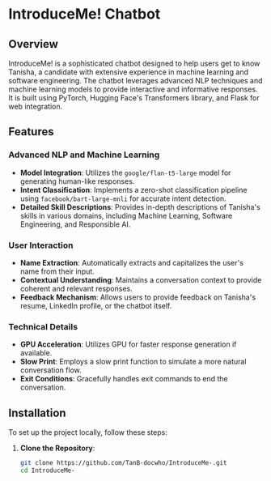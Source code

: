 # IntroduceMe! Chatbot

## Overview

IntroduceMe! is a sophisticated chatbot designed to help users get to know Tanisha, a candidate with extensive experience in machine learning and software engineering. The chatbot leverages advanced NLP techniques and machine learning models to provide interactive and informative responses. It is built using PyTorch, Hugging Face's Transformers library, and Flask for web integration.

## Features

### Advanced NLP and Machine Learning
- **Model Integration**: Utilizes the `google/flan-t5-large` model for generating human-like responses.
- **Intent Classification**: Implements a zero-shot classification pipeline using `facebook/bart-large-mnli` for accurate intent detection.
- **Detailed Skill Descriptions**: Provides in-depth descriptions of Tanisha's skills in various domains, including Machine Learning, Software Engineering, and Responsible AI.

### User Interaction
- **Name Extraction**: Automatically extracts and capitalizes the user's name from their input.
- **Contextual Understanding**: Maintains a conversation context to provide coherent and relevant responses.
- **Feedback Mechanism**: Allows users to provide feedback on Tanisha's resume, LinkedIn profile, or the chatbot itself.

### Technical Details
- **GPU Acceleration**: Utilizes GPU for faster response generation if available.
- **Slow Print**: Employs a slow print function to simulate a more natural conversation flow.
- **Exit Conditions**: Gracefully handles exit commands to end the conversation.

## Installation

To set up the project locally, follow these steps:

1. **Clone the Repository**:
   ```bash
   git clone https://github.com/TanB-docwho/IntroduceMe-.git
   cd IntroduceMe-
